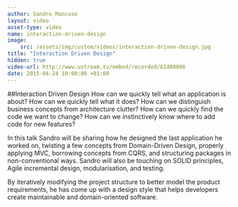 ```yaml
---
author: Sandro Mancuso
layout: video
asset-type: video
name: interaction-driven-design
image:
    src: /assets/img/custom/videos/interaction-driven-design.jpg
title: "Interaction Driven Design"
hidden: true
video-url: http://www.ustream.tv/embed/recorded/61480606
date: 2015-04-24 10:00:00 +01:00
---
```


##Interaction Driven Design
How can we quickly tell what an application is about? How can we quickly tell what it does? How can we distinguish business concepts from architecture clutter? How can we quickly find the code we want to change? How can we instinctively know where to add code for new features?

In this talk Sandro will be sharing how he designed the last application he worked on, twisting a few concepts from Domain-Driven Design, properly applying MVC, borrowing concepts from CQRS, and structuring packages in non-conventional ways. Sandro will also be touching on SOLID principles, Agile incremental design, modularisation, and testing.

By iteratively modifying the project structure to better model the product requirements, he has come up with a design style that helps developers create maintainable and domain-oriented software.
